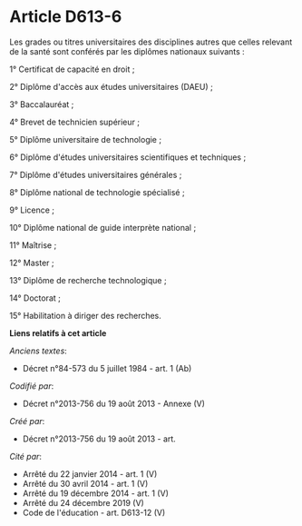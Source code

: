 # Article D613-6

Les grades ou titres universitaires des disciplines autres que celles relevant de la santé sont conférés par les diplômes
nationaux suivants :

1° Certificat de capacité en droit ;

2° Diplôme d'accès aux études universitaires (DAEU) ;

3° Baccalauréat ;

4° Brevet de technicien supérieur ;

5° Diplôme universitaire de technologie ;

6° Diplôme d'études universitaires scientifiques et techniques ;

7° Diplôme d'études universitaires générales ;

8° Diplôme national de technologie spécialisé ;

9° Licence ;

10° Diplôme national de guide interprète national ;

11° Maîtrise ;

12° Master ;

13° Diplôme de recherche technologique ;

14° Doctorat ;

15° Habilitation à diriger des recherches.

**Liens relatifs à cet article**

_Anciens textes_:

  - Décret n°84-573 du 5 juillet 1984 - art. 1 (Ab)

_Codifié par_:

  - Décret n°2013-756 du 19 août 2013 -  Annexe (V)

_Créé par_:

  - Décret n°2013-756 du 19 août 2013 - art.

_Cité par_:

  - Arrêté du 22 janvier 2014 - art. 1 (V)
  - Arrêté du 30 avril 2014 - art. 1 (V)
  - Arrêté du 19 décembre 2014 - art. 1 (V)
  - Arrêté du 24 décembre 2019 (V)
  - Code de l'éducation - art. D613-12 (V)
